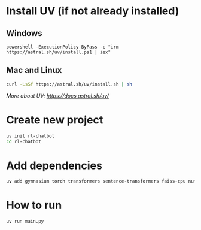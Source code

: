 # Install UV (if not already installed)
## Windows
```PS
powershell -ExecutionPolicy ByPass -c "irm https://astral.sh/uv/install.ps1 | iex"
```
## Mac and Linux
```bash
curl -LsSf https://astral.sh/uv/install.sh | sh
```

*More about UV: https://docs.astral.sh/uv/*

# Create new project
```bash
uv init rl-chatbot
cd rl-chatbot
```

# Add dependencies
```bash
uv add gymnasium torch transformers sentence-transformers faiss-cpu numpy pandas
```

# How to run
```bash
uv run main.py
```
